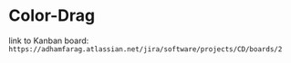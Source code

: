 # Color-Drag

link to Kanban board: ```https://adhamfarag.atlassian.net/jira/software/projects/CD/boards/2```
